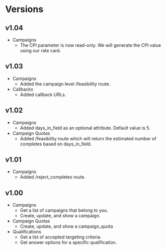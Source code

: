 # Versions

## v1.04
- Campaigns
  - The CPI parameter is now read-only. We will generate the CPI value using our rate card.

## v1.03
- Campaigns
  - Added the campaign level /feasibility route.
- Callbacks
  - Added callback URLs.

## v1.02
- Campaigns
  - Added days_in_field as an optional attribute. Default value is 5.
- Campaign Quotas
  - Added /feasibility route which will return the estimated number of completes based on days_in_field.

## v1.01
- Campaigns
  - Added /reject_completes route.

## v1.00
- Campaigns
  - Get a list of campaigns that belong to you.
  - Create, update, and show a campaign.
- Campaign Quotas
  - Create, update, and show a campaign_quota
- Qualifications
  - Get a list of accepted targeting criteria.
  - Get answer options for a specific qualification.